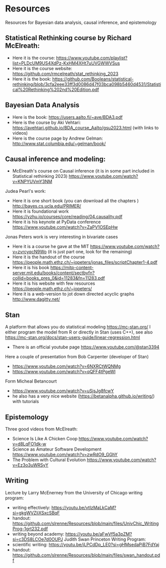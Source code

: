 # Resources
Resources for Bayesian data analysis, causal inference, and epistemology

## Statistical Rethinking course by Richard McElreath: 
* Here it is the course: https://www.youtube.com/playlist?list=PLDcUM9US4XdPz-KxHM4XHt7uUVGWWVSus 
* Here it is the course website: https://github.com/rmcelreath/stat_rethinking_2023 
* Here it is the book:  https://github.com/Booleans/statistical-rethinking/blob/3cfa2eee33ff3d0086d47f03bca098b5460d4531/Statistical%20Rethinking%202nd%20Edition.pdf

## Bayesian Data Analysis
* Here is the book: https://users.aalto.fi/~ave/BDA3.pdf 
* Here is the course by Aki Vehtari: https://avehtari.github.io/BDA_course_Aalto/gsu2023.html (with links to videos)
* Here is the course page by Andrew Gelman: http://www.stat.columbia.edu/~gelman/book/ 
                
## Causal inference and modeling:
* McElreath's course on Causal inference (it is in some part included in Statistical rethinking 2023) https://www.youtube.com/watch?v=KNPYUVmY3NM 

Judea Pearl's work:
* Here it is one short book (you can download all the chapters ) http://bayes.cs.ucla.edu/PRIMER/ 
* Here it is foundational work https://yzhu.io/courses/core/reading/04.causality.pdf 
* Here it is his keynote at PyData conference https://www.youtube.com/watch?v=ZaPV1OSEpHw 

Jonas Peters work is very interesting in bivariate cases
* Here it is a course he gave at the MIT https://www.youtube.com/watch?v=zvrcyqcN9Wo (it is just part one, look for the remaining)
* Here it is the handout of the course https://people.math.ethz.ch/~jopeters/jonas_files/scriptChapter1-4.pdf 
* Here it is his book https://mitp-content-server.mit.edu/books/content/sectbyfn?collid=books_pres_0&id=11283&fn=11283.pdf 
* Here it is his website with few resources https://people.math.ethz.ch/~jopeters/ 
* Here it is a web-version to jot down directed acyclic graphs http://www.dagitty.net/ 

## Stan
A platform that allows you do statistical modeling https://mc-stan.org/ 
I either program the model from R or directly in Stan (uses C++), see also https://mc-stan.org/docs/stan-users-guide/linear-regression.html 
* There is an official youtube page https://www.youtube.com/@stan3394

Here a couple of presentation from Bob Carpenter (developer of Stan)
* https://www.youtube.com/watch?v=6NXRCtWQNMg 
* https://www.youtube.com/watch?v=qQFF4tPgeWI 

Form Micheal Betancourt
* https://www.youtube.com/watch?v=uSjsJg8fcwY
* he also has a very nice website (https://betanalpha.github.io/writing/) with tutorials
                                
## Epistemology 
Three good videos from McElreath:
* Science Is Like A Chicken Coop https://www.youtube.com/watch?v=d8LqFO1dk-w 
* Science as Amateur Software Development https://www.youtube.com/watch?v=zwRdO9_GGhY
* The Problem with Cultural Evolution https://www.youtube.com/watch?v=Ez3o3uWRSyY   

## Writing
Lecture by Larry McEnerney from the University of Chicago writing program: 
* writing effectively: https://youtu.be/vtIzMaLkCaM?si=gkgWVZliXSxcSBqF
* handout: https://github.com/slrenne/Resources/blob/main/files/UnivChic_WritingProg-1grt232.pdf 
* writing beyond academy: https://youtu.be/aFwVf5a3pZM?si=c3DS8LCOe7d0OUPJ
Judith Swan Princeton Writing Program:
* scientific writing: https://youtu.be/jLPCdDp_LE0?si=gHMsedaPjB7FdYaj
* handout: https://github.com/slrenne/Resources/blob/main/files/swan_handout.pdf
  
